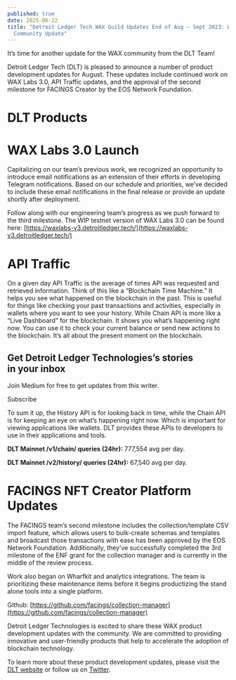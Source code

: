 ```yaml
---
published: true
date: 2025-06-22
title: "Detroit Ledger Tech WAX Guild Updates End of Aug — Sept 2023: WAX
  Community Update"
---
```

It’s time for another update for the WAX community from the DLT Team!

Detroit Ledger Tech (DLT) is pleased to announce a number of product development updates for August. These updates include continued work on WAX Labs 3.0, API Traffic updates, and the approval of the second milestone for FACINGS Creator by the EOS Network Foundation.

# **DLT Products**

# **WAX Labs 3.0 Launch**

Capitalizing on our team’s previous work, we recognized an opportunity to introduce email notifications as an extension of their efforts in developing Telegram notifications. Based on our schedule and priorities, we’ve decided to include these email notifications in the final release or provide an update shortly after deployment.

Follow along with our engineering team’s progress as we push forward to the third milestone. The WIP testnet version of WAX Labs 3.0 can be found here: [https://waxlabs-v3.detroitledger.tech/](https://waxlabs-v3.detroitledger.tech/)

# **API Traffic**

On a given day API Traffic is the average of times API was requested and retrieved information. Think of this like a “Blockchain Time Machine.” It helps you see what happened on the blockchain in the past. This is useful for things like checking your past transactions and activities, especially in wallets where you want to see your history. While Chain API is more like a “Live Dashboard” for the blockchain. It shows you what’s happening right now. You can use it to check your current balance or send new actions to the blockchain. It’s all about the present moment on the blockchain.

## Get Detroit Ledger Technologies’s stories in your inbox

Join Medium for free to get updates from this writer.

Subscribe

To sum it up, the History API is for looking back in time, while the Chain API is for keeping an eye on what’s happening right now. Which is important for viewing applications like wallets. DLT provides these APIs to developers to use in their applications and tools.

**DLT Mainnet /v1/chain/ queries (24hr):** 777,554 avg per day.

**DLT Mainnet /v2/history/ queries (24hr):** 67,540 avg per day.

# **FACINGS NFT Creator Platform Updates**

The FACINGS team’s second milestone includes the collection/template CSV import feature, which allows users to bulk-create schemas and templates and broadcast those transactions with ease has been approved by the EOS Network Foundation. Additionally, they’ve successfully completed the 3rd milestone of the ENF grant for the collection manager and is currently in the middle of the review process.

Work also began on Wharfkit and analytics integrations. The team is prioritizing these maintenance items before it begins productizing the stand alone tools into a single platform.

Github: [https://github.com/facings/collection-manager](https://github.com/facings/collection-manager)

Detroit Ledger Technologies is excited to share these WAX product development updates with the community. We are committed to providing innovative and user-friendly products that help to accelerate the adoption of blockchain technology.

To learn more about these product development updates, please visit the [DLT website](https://detroitledger.tech/) or follow us on [Twitter](https://twitter.com/detledgertech).